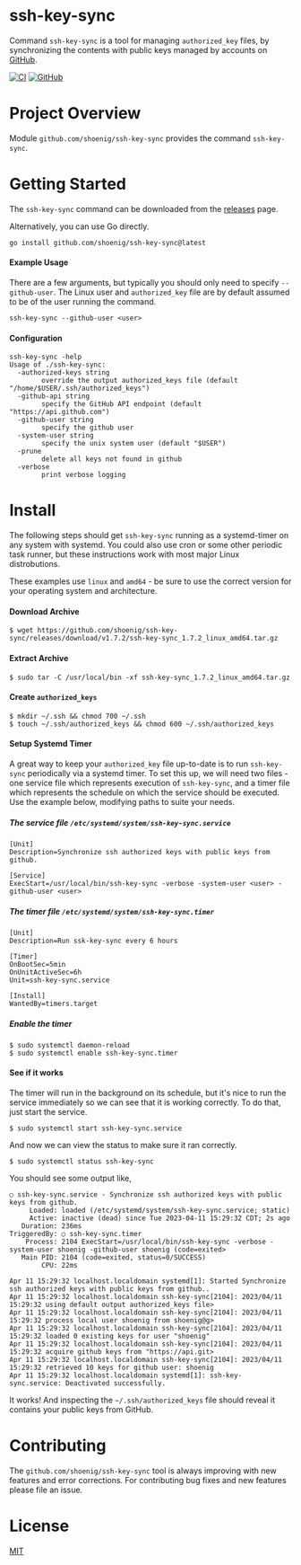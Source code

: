ssh-key-sync
============

Command `ssh-key-sync` is a tool for managing `authorized_key` files, by synchronizing
the contents with public keys managed by accounts on [GitHub](https://docs.github.com/en/rest/users/keys).

[![CI](https://github.com/shoenig/ssh-key-sync/actions/workflows/ci.yml/badge.svg)](https://github.com/shoenig/ssh-key-sync/actions/workflows/ci.yml)
[![GitHub](https://img.shields.io/github/license/shoenig/ssh-key-sync.svg)](LICENSE)

# Project Overview

Module `github.com/shoenig/ssh-key-sync` provides the command `ssh-key-sync`.

# Getting Started

The `ssh-key-sync` command can be downloaded from the [releases](https://github.com/shoenig/ssh-key-sync/releases) page.

Alternatively, you can use Go directly.
```shell
go install github.com/shoenig/ssh-key-sync@latest
```

#### Example Usage

There are a few arguments, but typically you should only need to specify `--github-user`.
The Linux user and `authorized_key` file are by default assumed to be of the user
running the command.

```shell
ssh-key-sync --github-user <user>
```

#### Configuration

```shell
ssh-key-sync -help
Usage of ./ssh-key-sync:
  -authorized-keys string
    	override the output authorized_keys file (default "/home/$USER/.ssh/authorized_keys")
  -github-api string
    	specify the GitHub API endpoint (default "https://api.github.com")
  -github-user string
    	specify the github user
  -system-user string
    	specify the unix system user (default "$USER")
  -prune
        delete all keys not found in github
  -verbose
    	print verbose logging
```

# Install

The following steps should get `ssh-key-sync` running as a systemd-timer on any system with systemd.
You could also use cron or some other periodic task runner, but these instructions work with most major Linux distrobutions.

These examples use `linux` and `amd64` - be sure to use the correct version for your operating system and architecture.

#### Download Archive

```shell-session
$ wget https://github.com/shoenig/ssh-key-sync/releases/download/v1.7.2/ssh-key-sync_1.7.2_linux_amd64.tar.gz
```

#### Extract Archive

```shell-session
$ sudo tar -C /usr/local/bin -xf ssh-key-sync_1.7.2_linux_amd64.tar.gz
```

#### Create `authorized_keys`

```shell-session
$ mkdir ~/.ssh && chmod 700 ~/.ssh
$ touch ~/.ssh/authorized_keys && chmod 600 ~/.ssh/authorized_keys
```

#### Setup Systemd Timer
A great way to keep your `authorized_key` file up-to-date is to run `ssh-key-sync` periodically via a systemd timer.
To set this up, we will need two files - one service file which represents execution of `ssh-key-sync`, 
and a timer file which represents the schedule on which the service should be executed. Use the example below, 
modifying paths to suite your needs.

##### The service file `/etc/systemd/system/ssh-key-sync.service`

```
[Unit]
Description=Synchronize ssh authorized keys with public keys from github.

[Service]
ExecStart=/usr/local/bin/ssh-key-sync -verbose -system-user <user> -github-user <user>
```

##### The timer file `/etc/systemd/system/ssh-key-sync.timer`

```
[Unit]
Description=Run ssk-key-sync every 6 hours

[Timer]
OnBootSec=5min
OnUnitActiveSec=6h
Unit=ssh-key-sync.service

[Install]
WantedBy=timers.target
```

##### Enable the timer

```shell-session
$ sudo systemctl daemon-reload
$ sudo systemctl enable ssh-key-sync.timer
```

#### See if it works

The timer will run in the background on its schedule, but it's nice to run the service immediately so we can
see that it is working correctly. To do that, just start the service.

```shell-session
$ sudo systemctl start ssh-key-sync.service
```

And now we can view the status to make sure it ran correctly.

```shell-session
$ sudo systemctl status ssh-key-sync
```

You should see some output like, 

```logs
○ ssh-key-sync.service - Synchronize ssh authorized keys with public keys from github.
     Loaded: loaded (/etc/systemd/system/ssh-key-sync.service; static)
     Active: inactive (dead) since Tue 2023-04-11 15:29:32 CDT; 2s ago
   Duration: 236ms
TriggeredBy: ○ ssh-key-sync.timer
    Process: 2104 ExecStart=/usr/local/bin/ssh-key-sync -verbose -system-user shoenig -github-user shoenig (code=exited>
   Main PID: 2104 (code=exited, status=0/SUCCESS)
        CPU: 22ms

Apr 11 15:29:32 localhost.localdomain systemd[1]: Started Synchronize ssh authorized keys with public keys from github..
Apr 11 15:29:32 localhost.localdomain ssh-key-sync[2104]: 2023/04/11 15:29:32 using default output authorized_keys file>
Apr 11 15:29:32 localhost.localdomain ssh-key-sync[2104]: 2023/04/11 15:29:32 process local user shoenig from shoenig@g>
Apr 11 15:29:32 localhost.localdomain ssh-key-sync[2104]: 2023/04/11 15:29:32 loaded 0 existing keys for user "shoenig"
Apr 11 15:29:32 localhost.localdomain ssh-key-sync[2104]: 2023/04/11 15:29:32 acquire github keys from "https://api.git>
Apr 11 15:29:32 localhost.localdomain ssh-key-sync[2104]: 2023/04/11 15:29:32 retrieved 10 keys for github user: shoenig
Apr 11 15:29:32 localhost.localdomain systemd[1]: ssh-key-sync.service: Deactivated successfully.
```

It works! And inspecting the `~/.ssh/authorized_keys` file should reveal it contains your public keys from GitHub.

# Contributing

The `github.com/shoenig/ssh-key-sync` tool is always improving with new features
and error corrections. For contributing bug fixes and new features please file an issue.

# License
[MIT](https://raw.githubusercontent.com/shoenig/ssh-key-sync/master/LICENSE)
